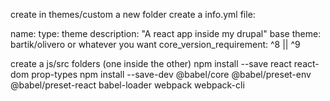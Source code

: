 create in themes/custom a new folder <app-name>
create a info.yml file:

name: <app-name>
type: theme
description: "A react app inside my drupal"
base theme: bartik/olivero or whatever you want
core_version_requirement: ^8 || ^9

create a js/src folders (one inside the other)
npm install --save react react-dom prop-types
npm install --save-dev @babel/core @babel/preset-env @babel/preset-react babel-loader webpack webpack-cli
